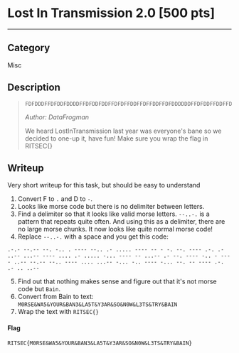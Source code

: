 # Lost In Transmission 2.0 [500 pts]

-----

## Category
Misc


## Description
>```
>FDFDDDFFDFDDFDDDDFFDFDDFDDFFDFDFFDDFFDFFDDFFDFDDDDDDFFDFDDFFDDFFDFFDDDFFDFFFFFFDDFFDFDDDDDDFFDFDDDDFFDFDDDFFDFDFDDFFDFDDFDDFFDFDDDDDDFFDFFDFDDFFDFFDDDFFDFFFDDDDFFDFFFFDDDDFFDFDDDDDDFFDFFFFFDDFFDFFDDDFFDFFFFFFDDFFDFDFFFDDFFDFDDDDDDFFDFDDDDFFDFFFFDDDDFFDFFDDDFFDFDDFDDFFDFDDDDDDFFDFDFFDDFFDFDDDFFDFDDDDDDFFDFFFDDDDFFDFDDFDDDDFFDFDDFFDDFFDFDDDDDDFFDFFFFFDDFFDFFFFDDDDFFDFDFFFDDFFDFDFFDDFFDFDDDDDDFFDFDFFFDDFFDFDDFDDFFDFDDDDFFDFDDDDDDFFDFFDFDDFFDFFDDDFFDFFFDDFFDFFFDDDDFFDF
>```
>
>*Author: DataFrogman*
>
>We heard LostInTransmission last year was everyone's bane so we decided to one-up it, have fun!
>Make sure you wrap the flag in RITSEC{}

## Writeup
Very short writeup for this task, but should be easy to understand
1. Convert F to `.` and D to `-`.
2. Looks like morse code but there is no delimiter between letters.
3. Find a delimiter so that it looks like valid morse letters. `--..-.` is a pattern that repeats quite often. And using this as a delimiter, there are no large morse chunks. It now looks like quite normal morse code!
4. Replace `--..-.` with a space and you get this code:
```
.-.- --.-- --. -.. . ---- --.. .- ..... ---- -- - -. --. ---- .-. .- ..-- ...-- ---- .... .- ..... -... ---- -- ...-- .- --. ---- -.. - ---- ..-- --.-- --.. ---- .... ...-- -... -.. ---- -... --. -- ---- .-. .- .. ..--
```
5. Find out that nothing makes sense and figure out that it's not morse code but `Bain`.
6. Convert from Bain to text: `M0RSE&WA5&YOUR&BAN3&LA5T&Y3AR&SO&N0W&L3TS&TRY&BAIN`
7. Wrap the text with `RITSEC{}`

#### Flag
`RITSEC{M0RSE&WA5&YOUR&BAN3&LA5T&Y3AR&SO&N0W&L3TS&TRY&BAIN}`

